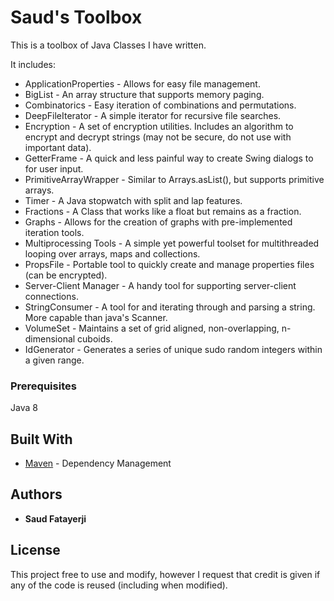 # Saud's Toolbox

This is a toolbox of Java Classes I have written.

It includes:
* ApplicationProperties - Allows for easy file management.
* BigList - An array structure that supports memory paging.
* Combinatorics - Easy iteration of combinations and permutations.
* DeepFileIterator - A simple iterator for recursive file searches.
* Encryption - A set of encryption utilities. Includes an algorithm to encrypt and decrypt strings (may not be secure, do not use with important data).
* GetterFrame - A quick and less painful way to create Swing dialogs to for user input.
* PrimitiveArrayWrapper - Similar to Arrays.asList(), but supports primitive arrays.
* Timer - A Java stopwatch with split and lap features.
* Fractions - A Class that works like a float but remains as a fraction.
* Graphs - Allows for the creation of graphs with pre-implemented iteration tools. 
* Multiprocessing Tools - A simple yet powerful toolset for multithreaded looping over arrays, maps and collections.
* PropsFile - Portable tool to quickly create and manage properties files (can be encrypted).
* Server-Client Manager - A handy tool for supporting server-client connections.
* StringConsumer - A tool for and iterating through and parsing a string. More capable than java's Scanner.
* VolumeSet - Maintains a set of grid aligned, non-overlapping, n-dimensional cuboids.
* IdGenerator - Generates a series of unique sudo random integers within a given range.

### Prerequisites

Java 8


## Built With

* [Maven](https://maven.apache.org/) - Dependency Management


## Authors

* **Saud Fatayerji**


## License

This project free to use and modify, however I request that credit is given if any of the code is reused (including when modified).
